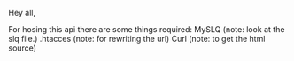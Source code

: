 Hey all,

For hosing this api there are some things required:
MySLQ (note: look at the slq file.)
.htacces (note: for rewriting the url)
Curl (note: to get the html source)
